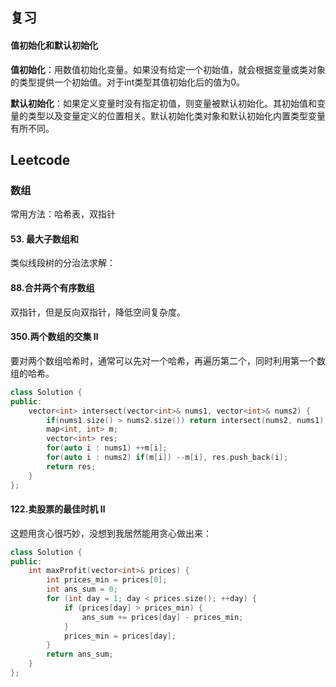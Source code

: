 ## 复习

#### 值初始化和默认初始化

**值初始化**：用数值初始化变量。如果没有给定一个初始值，就会根据变量或类对象的类型提供一个初始值。对于int类型其值初始化后的值为0。

**默认初始化**：如果定义变量时没有指定初值，则变量被默认初始化。其初始值和变量的类型以及变量定义的位置相关。默认初始化类对象和默认初始化内置类型变量有所不同。







## Leetcode

### 数组

常用方法：哈希表，双指针

#### 53. 最大子数组和

类似线段树的分治法求解：

#### 88.合并两个有序数组

双指针，但是反向双指针，降低空间复杂度。

#### 350.两个数组的交集 Ⅱ

要对两个数组哈希时，通常可以先对一个哈希，再遍历第二个，同时利用第一个数组的哈希。

```cpp
class Solution {
public:
    vector<int> intersect(vector<int>& nums1, vector<int>& nums2) {
        if(nums1.size() > nums2.size()) return intersect(nums2, nums1);
        map<int, int> m;
        vector<int> res;
        for(auto i : nums1) ++m[i];
        for(auto i : nums2) if(m[i]) --m[i], res.push_back(i);
        return res;
    } 
};
```

#### 122.卖股票的最佳时机 Ⅱ

这题用贪心很巧妙，没想到我居然能用贪心做出来：

```cpp
class Solution {
public:
    int maxProfit(vector<int>& prices) {
        int prices_min = prices[0];
        int ans_sum = 0;
        for (int day = 1; day < prices.size(); ++day) {
            if (prices[day] > prices_min) {
                ans_sum += prices[day] - prices_min;
            }
            prices_min = prices[day];
        }
        return ans_sum;
    }
};
```

